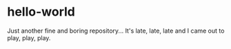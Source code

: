 # hello-world
Just another fine and boring repository...
It's late, late, late and I came out to play, play, play.
